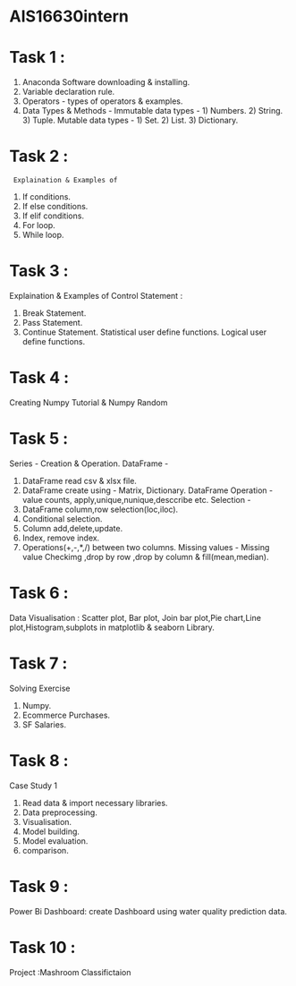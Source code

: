 # AIS16630intern
# Task 1 :
1. Anaconda Software downloading & installing.
2. Variable declaration rule.
3. Operators - types of operators & examples.
4. Data Types & Methods -
  Immutable data types - 1) Numbers. 2) String. 3)  Tuple.
   Mutable data types - 1) Set. 2) List. 3)  Dictionary.
# Task 2 : 
     Explaination & Examples of  
1. If conditions. 
2. If else conditions.
3. If elif conditions.
4. For loop.
5. While loop.
# Task 3 :
Explaination & Examples of 
Control Statement : 
1) Break Statement.
2) Pass Statement.
3) Continue Statement.
Statistical user define functions.
Logical user define functions.
# Task 4 :
Creating Numpy Tutorial & Numpy Random

# Task 5 : 
Series - Creation & Operation.
DataFrame - 
1) DataFrame read csv & xlsx file.
2) DataFrame create using - Matrix, Dictionary.
DataFrame Operation - value counts, apply,unique,nunique,desccribe etc.
Selection - 
1) DataFrame column,row selection(loc,iloc).
2) Conditional selection.
3) Column add,delete,update.
4) Index, remove index.
5) Operations(+,-,*,/) between two columns.
Missing values - Missing value Checkimg ,drop by row ,drop by column & fill(mean,median).
# Task 6 :
Data Visualisation : Scatter plot, Bar plot, Join bar plot,Pie chart,Line plot,Histogram,subplots in matplotlib & seaborn Library.
# Task 7 :
Solving Exercise
1) Numpy.
2) Ecommerce Purchases.
3) SF Salaries.
# Task 8 :
Case Study 1
1) Read data & import necessary libraries.
2) Data preprocessing.
3) Visualisation.
4) Model building.
5) Model evaluation.
6) comparison.
# Task 9 :
Power Bi Dashboard: create Dashboard using water quality prediction data.
# Task 10 : 
Project :Mashroom Classifictaion

